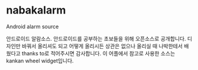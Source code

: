 nabakalarm
==========

Android alarm source

안드로이드 알람소스.
안드로이드를 공부하는 초보들을 위해 오픈소스로 공개합니다.
디자인만 바꿔서 올리셔도 되고 어떻게 올리시든 상관은 없으나
올리실 때 나박한테서 배웠다고 thanks to로 적어주시면 감사합니다.
이 어플에서 참고로 사용한 소스는 kankan wheel widget입니다.
